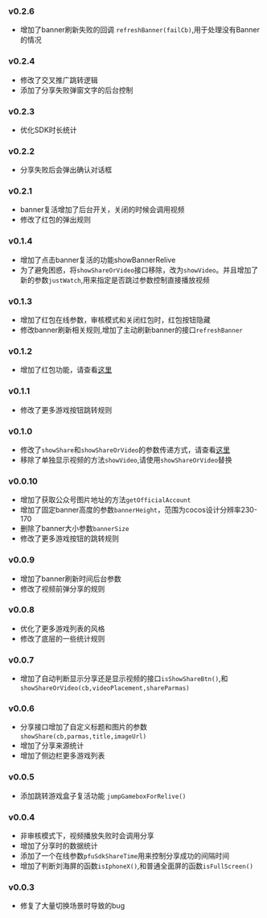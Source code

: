 ### v0.2.6
* 增加了banner刷新失败的回调 `refreshBanner(failCb)`,用于处理没有Banner的情况
### v0.2.4
* 修改了交叉推广跳转逻辑
* 添加了分享失败弹窗文字的后台控制

### v0.2.3
* 优化SDK时长统计

### v0.2.2
* 分享失败后会弹出确认对话框

### v0.2.1
* banner复活增加了后台开关，关闭的时候会调用视频
* 修改了红包的弹出规则

### v0.1.4
* 增加了点击banner复活的功能showBannerRelive
* 为了避免困惑，将`showShareOrVideo`接口移除，改为`showVideo`。并且增加了新的参数`justWatch`,用来指定是否跳过参数控制直接播放视频
### v0.1.3
* 增加了红包在线参数，审核模式和关闭红包时，红包按钮隐藏
* 修改banner刷新相关规则,增加了主动刷新banner的接口`refreshBanner`
### v0.1.2
* 增加了红包功能，请查看[这里](https://github.com/LostChrs/PFUSDK/blob/master/Redpacket.md)
### v0.1.1
* 修改了更多游戏按钮跳转规则
### v0.1.0
* 修改了`showShare`和`showShareOrVideo`的参数传递方式，请查看[这里](https://github.com/LostChrs/PFUSDK/blob/master/README.md#showShare)
* 移除了单独显示视频的方法`showVideo`,请使用`showShareOrVideo`替换
### v0.0.10
* 增加了获取公众号图片地址的方法`getOfficialAccount`
* 增加了固定banner高度的参数`bannerHeight`，范围为cocos设计分辨率230-170
* 删除了banner大小参数`bannerSize` 
* 修改了更多游戏按钮的跳转规则
### v0.0.9
* 增加了banner刷新时间后台参数
* 修改了视频前弹分享的规则

### v0.0.8
* 优化了更多游戏列表的风格
* 修改了底层的一些统计规则

### v0.0.7
* 增加了自动判断显示分享还是显示视频的接口`isShowShareBtn()`,和`showShareOrVideo(cb,videoPlacement,shareParmas)`

### v0.0.6
* 分享接口增加了自定义标题和图片的参数 `showShare(cb,parmas,title,imageUrl)`
* 增加了分享来源统计
* 增加了侧边栏更多游戏列表

### v0.0.5
* 添加跳转游戏盒子复活功能 `jumpGameboxForRelive()`
### v0.0.4
* 非审核模式下，视频播放失败时会调用分享
* 增加了分享时的数据统计
* 添加了一个在线参数`pfuSdkShareTime`用来控制分享成功的间隔时间
* 增加了判断刘海屏的函数`isIphoneX()`,和普通全面屏的函数`isFullScreen()`

### v0.0.3
* 修复了大量切换场景时导致的bug